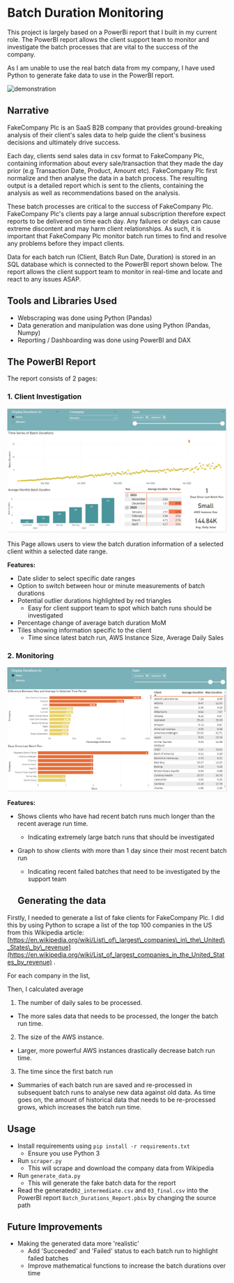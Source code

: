 # Batch Duration Monitoring

This project is largely based on a PowerBi report that I built in my current role. The PowerBI report allows the client support team to monitor and investigate the batch processes that are vital to the success of the company.

As I am unable to use the real batch data from my company, I have used Python to generate fake data to use in the PowerBI report.


![demonstration](Demo/Demo.gif)
## Narrative

FakeCompany Plc is an SaaS B2B company that provides ground-breaking analysis of their client's sales data to help guide the client's business decisions and ultimately drive success.

Each day, clients send sales data in csv format to FakeCompany Plc, containing information about every sale/transaction that they made the day prior (e.g Transaction Date, Product, Amount etc). FakeCompany Plc first normalize and then analyse the data in a batch process. The resulting output is a detailed report which is sent to the clients, containing the analysis as well as recommendations based on the analysis.

These batch processes are critical to the success of FakeCompany Plc. FakeCompany Plc's clients pay a large annual subscription therefore expect reports to be delivered on time each day. Any failures or delays can cause extreme discontent and may harm client relationships. As such, it is important that FakeCompany Plc monitor batch run times to find and resolve any problems before they impact clients.

Data for each batch run (Client, Batch Run Date, Duration) is stored in an SQL database which is connected to the PowerBI report shown below. The report allows the client support team to monitor in real-time and locate and react to any issues ASAP.

## Tools and Libraries Used

- Webscraping was done using Python (Pandas)
- Data generation and manipulation was done using Python (Pandas, Numpy)
- Reporting / Dashboarding was done using PowerBI and DAX

## The PowerBI Report 

The report consists of 2 pages:

### 1. Client Investigation

![Client Investigation Page](Demo/client_investigation.PNG)

This Page allows users to view the batch duration information of a selected client within a selected date range.

**Features:**

- Date slider to select specific date ranges
- Option to switch between hour or minute measurements of batch durations
- Potential outlier durations highlighted by red triangles
  - Easy for client support team to spot which batch runs should be investigated
- Percentage change of average batch duration MoM
- Tiles showing information specific to the client
  - Time since latest batch run, AWS Instance Size, Average Daily Sales

### 2. Monitoring

![Monitoring Page](Demo/monitoring.PNG)

**Features:**

- Shows clients who have had recent batch runs much longer than the recent average run time.
  - Indicating extremely large batch runs that should be investigated
- Graph to show clients with more than 1 day since their most recent batch run
  - Indicating recent failed batches that need to be investigated by the support team

  ## Generating the data

Firstly, I needed to generate a list of fake clients for FakeCompany Plc. I did this by using Python to scrape a list of the top 100 companies in the US from this Wikipedia article: [https://en.wikipedia.org/wiki/List\_of\_largest\_companies\_in\_the\_United\_States\_by\_revenue](https://en.wikipedia.org/wiki/List_of_largest_companies_in_the_United_States_by_revenue) .

For each company in the list,

Then, I calculated average

1. The number of daily sales to be processed.

- The more sales data that needs to be processed, the longer the batch run time.

2. The size of the AWS instance.

- Larger, more powerful AWS instances drastically decrease batch run time.

3. The time since the first batch run

- Summaries of each batch run are saved and re-processed in subsequent batch runs to analyse new data against old data. As time goes on, the amount of historical data that needs to be re-processed grows, which increases the batch run time.

## Usage

- Install requirements using ```pip install -r requirements.txt```
  - Ensure you use Python 3
- Run ```scraper.py```
  - This will scrape and download the company data from Wikipedia
- Run ```generate_data.py```
  - This will generate the fake batch data for the report
- Read the generated```02_intermediate.csv``` and ```03_final.csv``` into the PowerBI report ```Batch_Durations_Report.pbix``` by changing the source path

## Future Improvements

- Making the generated data more 'realistic'
  - Add 'Succeeded' and 'Failed' status to each batch run to highlight failed batches
  - Improve mathematical functions to increase the batch durations over time
